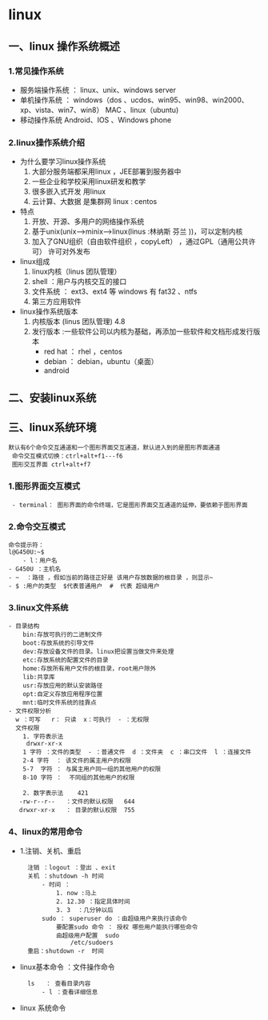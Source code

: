 # linux
##	一、linux 操作系统概述
### 1.常见操作系统
- 服务端操作系统 ： linux、unix、windows server 
- 单机操作系统 ： windows（dos 、ucdos、win95、win98、win2000、xp、vista、win7、win8） MAC 、linux（ubuntu)
- 移动操作系统 Android、IOS 、Windows phone

### 2.linux操作系统介绍
- 为什么要学习linux操作系统
	1. 大部分服务端都采用linux ，JEE部署到服务器中
	2. 一些企业和学校采用linux研发和教学
	3. 很多嵌入式开发 用linux
	4. 云计算、大数据 是集群网  linux : centos
- 特点
	1. 开放、开源、多用户的网络操作系统
	2. 基于unix(unix-->minix-->linux(linus :林纳斯 芬兰 ))，可以定制内核
	3. 加入了GNU组织（自由软件组织 ，copyLeft） ，通过GPL（通用公共许可） 许可对外发布  
- linux组成
	1. linux内核（linus 团队管理）
	2. shell ：用户与内核交互的接口
	3. 文件系统 ： ext3、ext4 等  windows 有 fat32  、ntfs
	4. 第三方应用软件
- linux操作系统版本
	1. 内核版本 (linus 团队管理)  4.8
	2. 发行版本  :一些软件公司以内核为基础，再添加一些软件和文档形成发行版本
		- red hat  ： rhel ，centos
	   - debian   ： debian，ubuntu（桌面）
	   - android
	   
	   
## 二、安装linux系统
## 三、linux系统环境
	默认有6个命令交互通道和一个图形界面交互通道，默认进入到的是图形界面通道
     命令交互模式切换：ctrl+alt+f1---f6
     图形交互界面 ctrl+alt+f7

### 1.图形界面交互模式
     - terminal： 图形界面的命令终端，它是图形界面交互通道的延伸，要依赖于图形界面

### 2.命令交互模式

	命令提示符：
	l@G450U:~$ 
        - l：用户名
	- G450U ：主机名
	- ~  ：路径 ，假如当前的路径正好是 该用户存放数据的根目录 ，则显示~
	- $ :用户的类型  $代表普通用户  #  代表 超级用户

### 3.linux文件系统
	- 目录结构
		bin:存放可执行的二进制文件
		boot:存放系统的引导文件
		dev:存放设备文件的目录。linux把设置当做文件来处理
		etc:存放系统的配置文件的目录
		home:存放所有用户文件的根目录，root用户除外
		lib:共享库
		usr:存放应用的默认安装路径
		opt:自定义存放应用程序位置
		mnt:临时文件系统的挂靠点
    - 文件权限分析
      w ：可写   r： 只读  x：可执行  - ：无权限
      文件权限
		1. 字符表示法
         drwxr-xr-x
		1 字符 ：文件的类型  - ：普通文件  d ：文件夹  c ：串口文件  l ：连接文件
		2-4 字符  ： 该文件的属主用户的权限 
		5-7  字符 ： 与属主用户同一组的其他用户的权限
		8-10 字符 ：  不同组的其他用户的权限
		
		2. 数字表示法	421
	   -rw-r--r--   ：文件的默认权限   644
	   drwxr-xr-x   ： 目录的默认权限  755

### 4、linux的常用命令
* 1.注销、关机、重启

		注销 ：logout ：登出 、exit
		关机 ：shutdown -h 时间
			- 时间 ：
			    1. now :马上
			    2. 12.30 ：指定具体时间
			    3. 3  ：几分钟以后
			sudo ： superuser do ：由超级用户来执行该命令
				要配置sudo 命令 ： 授权 哪些用户能执行哪些命令
				由超级用户配置  sudo 
					/etc/sudoers
		重启：shutdown -r  时间
				
* linux基本命令 ：文件操作命令

		ls   ： 查看目录内容
			- l ：查看详细信息
* linux 系统命令
       